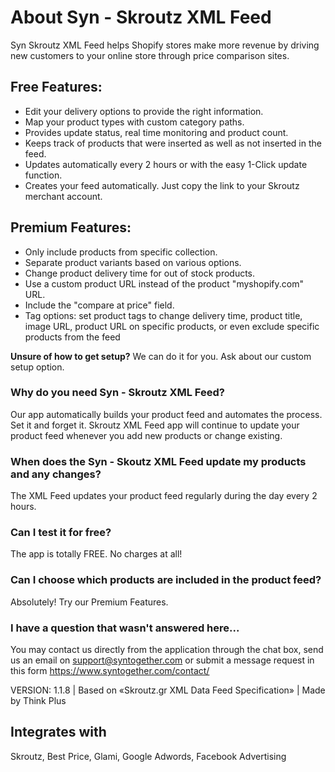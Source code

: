 
# About Syn - Skroutz XML Feed

Syn Skroutz XML Feed helps Shopify stores make more revenue by driving new customers to your online store through price comparison sites.

## Free Features:

- Edit your delivery options to provide the right information.
- Map your product types with custom category paths.
- Provides update status, real time monitoring and product count.
- Keeps track of products that were inserted as well as not inserted in the feed.
- Updates automatically every 2 hours or with the easy 1-Click update function.
- Creates your feed automatically. Just copy the link to your Skroutz merchant account.

## Premium Features:

- Only include products from specific collection.
- Separate product variants based on various options.
- Change product delivery time for out of stock products.
- Use a custom product URL instead of the product "myshopify.com" URL.
- Include the "compare at price" field.
- Tag options: set product tags to change delivery time, product title, image URL, product URL on specific products, or even exclude specific products from the feed

**Unsure of how to get setup?** We can do it for you. Ask about our custom setup option.

### Why do you need Syn - Skroutz XML Feed?

Our app automatically builds your product feed and automates the process. Set it and forget it. Skroutz XML Feed app will continue to update your product feed whenever you add new products or change existing.

### When does the Syn - Skoutz XML Feed update my products and any changes?

The XML Feed updates your product feed regularly during the day every 2 hours.

### Can I test it for free?

The app is totally FREE. No charges at all!

### Can I choose which products are included in the product feed?

Absolutely! Try our Premium Features.

### I have a question that wasn't answered here...

You may contact us directly from the application through the chat box, send us an email on support@syntogether.com or submit a message request in this form https://www.syntogether.com/contact/

VERSION: 1.1.8 | Based on «Skroutz.gr XML Data Feed Specification» | Made by Think Plus

## Integrates with

Skroutz, Best Price, Glami, Google Adwords, Facebook Advertising 

